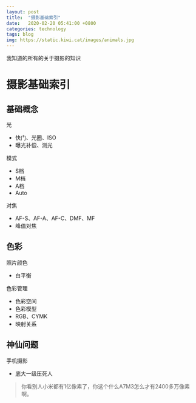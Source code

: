 ```yaml
---
layout: post
title:  "摄影基础索引"
date:   2020-02-20 05:41:00 +0800
categories: technology
tags: blog
img: https://static.kiwi.cat/images/animals.jpg
---
```


我知道的所有的关于摄影的知识


# 摄影基础索引

## 基础概念

光

- 快门、光圈、ISO
- 曝光补偿、测光

模式
- S档
- M档
- A档
- Auto

对焦

- AF-S、AF-A、AF-C、DMF、MF
- 峰值对焦

## 色彩

照片颜色

- 白平衡

色彩管理

- 色彩空间
- 色彩模型
- RGB、CYMK
- 映射关系

## 神仙问题

手机摄影

- 底大一级压死人

> 你看别人小米都有1亿像素了，你这个什么A7M3怎么才有2400多万像素啊。

